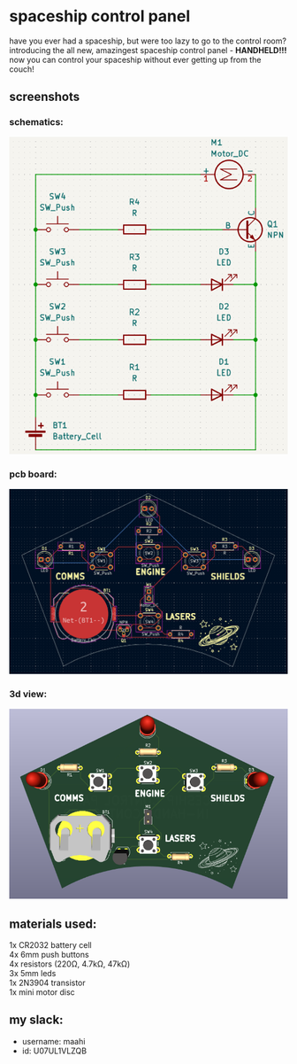 # spaceship control panel

have you ever had a spaceship, but were too lazy to go to the control room?<br>
introducing the all new, amazingest spaceship control panel - **HANDHELD!!!**<br>
now you can control your spaceship without ever getting up from the couch!<br>

## screenshots

### schematics:
![screenshot of schematics](screenshots/schem.png)

### pcb board:
![screenshot of pcb board](screenshots/pcb.png)

### 3d view:
![screenshot of 3d view](screenshots/3d.png)

## materials used:

1x CR2032 battery cell<br>
4x 6mm push buttons<br>
4x resistors (220Ω, 4.7kΩ, 47kΩ)<br>
3x 5mm leds<br>
1x 2N3904 transistor<br>
1x mini motor disc

## my slack:
- username: maahi
- id: U07UL1VLZQB
